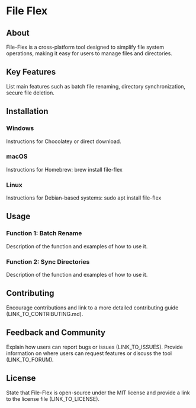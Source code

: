 # File Flex

## About

File-Flex is a cross-platform tool designed to simplify file system operations, making it easy for users to manage files and directories.
## Key Features

List main features such as batch file renaming, directory synchronization, secure file deletion.
## Installation
### Windows

Instructions for Chocolatey or direct download.
### macOS
Instructions for Homebrew:
brew install file-flex
### Linux
Instructions for Debian-based systems:
sudo apt install file-flex
## Usage
### Function 1: Batch Rename

Description of the function and examples of how to use it.
### Function 2: Sync Directories
Description of the function and examples of how to use it.
## Contributing

Encourage contributions and link to a more detailed contributing guide (LINK_TO_CONTRIBUTING.md).
## Feedback and Community

Explain how users can report bugs or issues (LINK_TO_ISSUES).
Provide information on where users can request features or discuss the tool (LINK_TO_FORUM).
## License

State that File-Flex is open-source under the MIT license and provide a link to the license file (LINK_TO_LICENSE).
